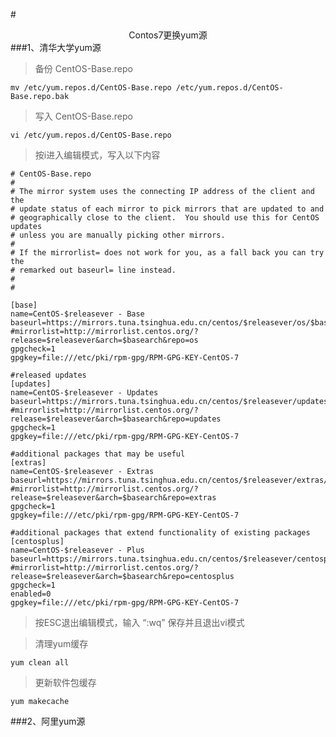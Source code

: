 #<center>Contos7更换yum源</center>
###1、清华大学yum源
>备份 CentOS-Base.repo

    mv /etc/yum.repos.d/CentOS-Base.repo /etc/yum.repos.d/CentOS-Base.repo.bak
>写入 CentOS-Base.repo

    vi /etc/yum.repos.d/CentOS-Base.repo
>按i进入编辑模式，写入以下内容

    # CentOS-Base.repo
    #
    # The mirror system uses the connecting IP address of the client and the
    # update status of each mirror to pick mirrors that are updated to and
    # geographically close to the client.  You should use this for CentOS updates
    # unless you are manually picking other mirrors.
    #
    # If the mirrorlist= does not work for you, as a fall back you can try the
    # remarked out baseurl= line instead.
    #
    #
    
    [base]
    name=CentOS-$releasever - Base
    baseurl=https://mirrors.tuna.tsinghua.edu.cn/centos/$releasever/os/$basearch/
    #mirrorlist=http://mirrorlist.centos.org/?release=$releasever&arch=$basearch&repo=os
    gpgcheck=1
    gpgkey=file:///etc/pki/rpm-gpg/RPM-GPG-KEY-CentOS-7
    
    #released updates
    [updates]
    name=CentOS-$releasever - Updates
    baseurl=https://mirrors.tuna.tsinghua.edu.cn/centos/$releasever/updates/$basearch/
    #mirrorlist=http://mirrorlist.centos.org/?release=$releasever&arch=$basearch&repo=updates
    gpgcheck=1
    gpgkey=file:///etc/pki/rpm-gpg/RPM-GPG-KEY-CentOS-7
    
    #additional packages that may be useful
    [extras]
    name=CentOS-$releasever - Extras
    baseurl=https://mirrors.tuna.tsinghua.edu.cn/centos/$releasever/extras/$basearch/
    #mirrorlist=http://mirrorlist.centos.org/?release=$releasever&arch=$basearch&repo=extras
    gpgcheck=1
    gpgkey=file:///etc/pki/rpm-gpg/RPM-GPG-KEY-CentOS-7
    
    #additional packages that extend functionality of existing packages
    [centosplus]
    name=CentOS-$releasever - Plus
    baseurl=https://mirrors.tuna.tsinghua.edu.cn/centos/$releasever/centosplus/$basearch/
    #mirrorlist=http://mirrorlist.centos.org/?release=$releasever&arch=$basearch&repo=centosplus
    gpgcheck=1
    enabled=0
    gpgkey=file:///etc/pki/rpm-gpg/RPM-GPG-KEY-CentOS-7
>按ESC退出编辑模式，输入 “:wq” 保存并且退出vi模式  


>清理yum缓存

    yum clean all

>更新软件包缓存

    yum makecache
###2、阿里yum源